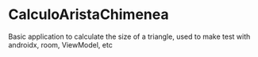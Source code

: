 # CalculoAristaChimenea
Basic application to calculate the size of a triangle, used to make test with androidx, room, ViewModel, etc

